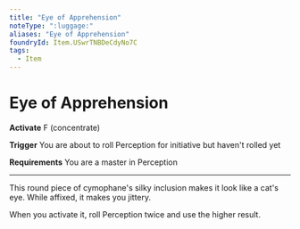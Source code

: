 ```yaml
---
title: "Eye of Apprehension"
noteType: ":luggage:"
aliases: "Eye of Apprehension"
foundryId: Item.USwrTNBDeCdyNo7C
tags:
  - Item
---
```


# Eye of Apprehension

**Activate** F (concentrate)

**Trigger** You are about to roll Perception for initiative but haven't rolled yet

**Requirements** You are a master in Perception

* * *

This round piece of cymophane's silky inclusion makes it look like a cat's eye. While affixed, it makes you jittery.

When you activate it, roll Perception twice and use the higher result.
